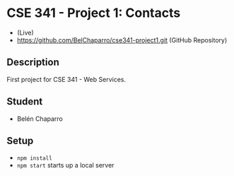 # CSE 341 - Project 1: Contacts
 -  (Live)
 - https://github.com/BelChaparro/cse341-project1.git (GitHub Repository)

## Description
First project for CSE 341 - Web Services.

## Student
 - Belén Chaparro

## Setup
- `npm install`
- `npm start` starts up a local server
